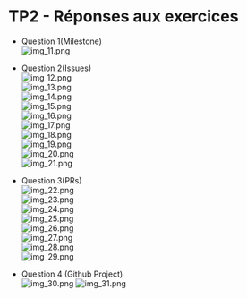 # TP2 - Réponses aux exercices


* Question 1(Milestone)<br>
  ![img_11.png](./images/img_11.png)

* Question 2(Issues) <br>
  ![img_12.png](images/img_12.png) <br>
  ![img_13.png](images/img_13.png) <br>
  ![img_14.png](images/img_14.png) <br>
  ![img_15.png](images/img_15.png) <br>
  ![img_16.png](images/img_16.png) <br>
  ![img_17.png](images/img_17.png) <br>
  ![img_18.png](images/img_18.png) <br>
  ![img_19.png](images/img_19.png) <br>
  ![img_20.png](images/img_20.png) <br>
  ![img_21.png](images/img_21.png) <br>

* Question 3(PRs) <br>
  ![img_22.png](./images/img_22.png) <br>
  ![img_23.png](./images/img_23.png) <br>
  ![img_24.png](./images/img_24.png) <br>
  ![img_25.png](./images/img_25.png) <br>
  ![img_26.png](./images/img_26.png) <br>
  ![img_27.png](./images/img_27.png) <br>
  ![img_28.png](./images/img_28.png) <br>
  ![img_29.png](./images/img_29.png) <br>

* Question 4 (Github Project) <br>
  ![img_30.png](./images/img_30.png)
  ![img_31.png](./images/img_31.png)